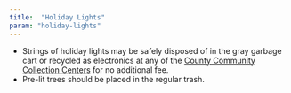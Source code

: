 ```yaml
---
title:  "Holiday Lights"
param: "holiday-lights"
---
```


* Strings of holiday lights may be safely disposed of in the gray garbage cart or recycled as electronics at any of the [County Community Collection Centers](http://www.hillsboroughcounty.org/index.aspx?NID=2626) for no additional fee.
* Pre-lit trees should be placed in the regular trash.
